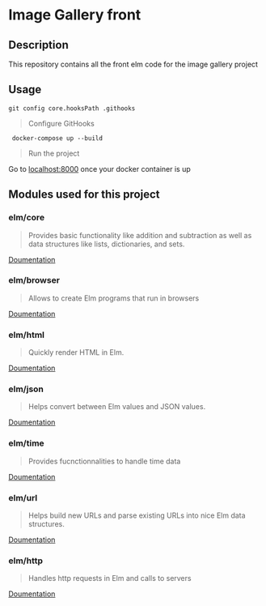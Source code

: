 # Image Gallery front

## Description

This repository contains all the front elm code for the image gallery project

## Usage

```git config core.hooksPath .githooks```
> Configure GitHooks


``` docker-compose up --build```
> Run the project

Go to [localhost:8000](http://localhost:8000) once your docker container is up

## Modules used for this project

### elm/core
> Provides basic functionality like addition and subtraction as well as data structures like lists, dictionaries, and sets.

[Doumentation](https://package.elm-lang.org/packages/elm/core/latest)
### elm/browser
> Allows to create Elm programs that run in browsers

[Doumentation](https://package.elm-lang.org/packages/elm/browser/latest)

### elm/html
> Quickly render HTML in Elm.

[Doumentation](https://package.elm-lang.org/packages/elm/html/latest)

### elm/json
> Helps convert between Elm values and JSON values.

[Doumentation](https://package.elm-lang.org/packages/elm/json/latest)

### elm/time
> Provides fucnctionnalities to handle time data

[Doumentation](https://package.elm-lang.org/packages/elm/time/latest)

### elm/url
> Helps build new URLs and parse existing URLs into nice Elm data structures.

[Doumentation](https://package.elm-lang.org/packages/elm/url/latest)

### elm/http
> Handles http requests in Elm and calls to servers

[Doumentation](https://package.elm-lang.org/packages/elm/time/latest)
